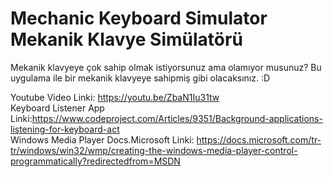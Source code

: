 # Mechanic Keyboard Simulator <br> Mekanik Klavye Simülatörü


Mekanik klavyeye çok sahip olmak istiyorsunuz ama olamıyor musunuz? Bu uygulama ile bir mekanik klavyeye sahipmiş gibi olacaksınız. :D <br>

Youtube Video Linki: https://youtu.be/ZbaN1Iu31tw<br>
Keyboard Listener App Linki:https://www.codeproject.com/Articles/9351/Background-applications-listening-for-keyboard-act<br>
Windows Media Player Docs.Microsoft Linki: https://docs.microsoft.com/tr-tr/windows/win32/wmp/creating-the-windows-media-player-control-programmatically?redirectedfrom=MSDN
